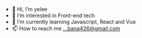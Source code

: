 - 👋 Hi, I’m yelee
- 👀 I’m interested in Front-end tech
- 🌱 I’m currently learning Javascript, React and Vue
- 📫 How to reach me ...bana426@gmail.com

<!---
yelee-tech is a ✨ special ✨ repository because its `README.md` (this file) appears on your GitHub profile.
You can click the Preview link to take a look at your changes.
--->

